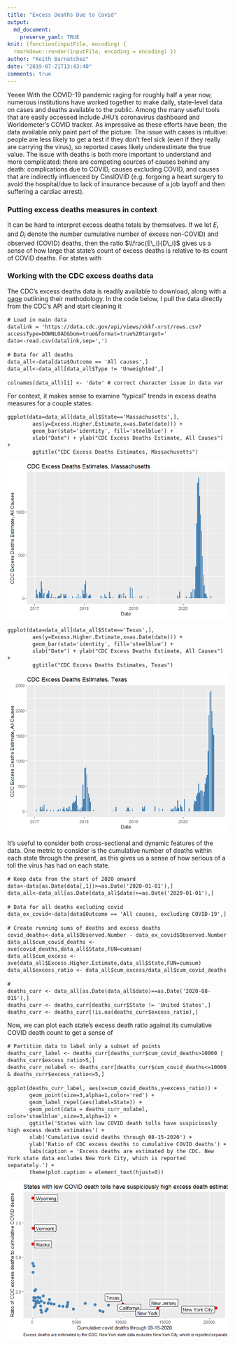 ```yaml
---
title: "Excess Deaths Due to Covid"
output:
  md_document:
    preserve_yaml: TRUE
knit: (function(inputFile, encoding) {
  rmarkdown::render(inputFile, encoding = encoding) })
author: "Keith Barnatchez"
date: "2019-07-21T13:43:40"
comments: true
---
```


Yeeee With the COVID-19 pandemic raging for roughly half a year now,
numerous institutions have worked together to make daily, state-level
data on cases and deaths available to the public. Among the many useful
tools that are easily accessed include JHU’s coronavirus dashboard and
Worldometer’s COVID tracker. As impressive as these efforts have been,
the data available only paint part of the picture. The issue with cases
is intuitive: people are less likely to get a test if they don’t feel
sick (even if they really are carrying the virus), so reported cases
likely underestimate the true value. The issue with deaths is both more
important to understand and more complicated: there are competing
sources of causes behind any death: complications due to COVID, causes
excluding COVID, and causes that are indirectly influenced by CinslOVID
(e.g. forgoing a heart surgery to avoid the hospital/due to lack of
insurance because of a job layoff and then suffering a cardiac arrest).

### Putting excess deaths measures in context

It can be hard to interpret excess deaths totals by themselves. If we
let *E*<sub>*i*</sub> and *D*<sub>*i*</sub> denote the number cumulative
number of excess non-COVID) and observed (COVID) deaths, then the ratio
$\\frac{E\_i}{D\_i}$ gives us a sense of how large that state’s count of
excess deaths is relative to its count of COVID deaths. For states with

### Working with the CDC excess deaths data

The CDC’s excess deaths data is readily available to download, along
with a
[page](https://www.cdc.gov/nchs/nvss/vsrr/covid19/excess_deaths.htm)
outlining their methodology. In the code below, I pull the data directly
from the CDC’s API and start cleaning it

    # Load in main data
    datalink = 'https://data.cdc.gov/api/views/xkkf-xrst/rows.csv?accessType=DOWNLOAD&bom=true&format=true%20target='
    data<-read.csv(datalink,sep=',')

    # Data for all deaths 
    data_all<-data[data$Outcome == 'All causes',]
    data_all<-data_all[data_all$Type != 'Unweighted',]

    colnames(data_all)[1] <- 'date' # correct character issue in data var

For context, it makes sense to examine “typical” trends in excess deaths
measures for a couple states:

    ggplot(data=data_all[data_all$State=='Massachusetts',],
            aes(y=Excess.Higher.Estimate,x=as.Date(date))) +
            geom_bar(stat='identity', fill='steelblue') +
            xlab("Date") + ylab("CDC Excess Deaths Estimate, All Causes") + 
            ggtitle("CDC Excess Deaths Estimates, Massachusetts")

![](index_files/figure-markdown_strict/unnamed-chunk-2-1.png)

    ggplot(data=data_all[data_all$State=='Texas',],
            aes(y=Excess.Higher.Estimate,x=as.Date(date))) +
            geom_bar(stat='identity', fill='steelblue') +
            xlab("Date") + ylab("CDC Excess Deaths Estimate, All Causes") + 
            ggtitle("CDC Excess Deaths Estimates, Texas")

![](index_files/figure-markdown_strict/unnamed-chunk-3-1.png)

It’s useful to consider both cross-sectional and dynamic features of the
data. One metric to consider is the cumulative number of deaths within
each state through the present, as this gives us a sense of how serious
of a toll the virus has had on each state.

    # Keep data from the start of 2020 onward
    data<-data[as.Date(data[,1])>=as.Date('2020-01-01'),]
    data_all<-data_all[as.Date(data_all$date)>=as.Date('2020-01-01'),]

    # Data for all deaths excluding covid
    data_ex_covid<-data[data$Outcome == 'All causes, excluding COVID-19',]

    # Create running sums of deaths and excess deaths
    covid_deaths<-data_all$Observed.Number - data_ex_covid$Observed.Number
    data_all$cum_covid_deaths <- ave(covid_deaths,data_all$State,FUN=cumsum)
    data_all$cum_excess <- ave(data_all$Excess.Higher.Estimate,data_all$State,FUN=cumsum)
    data_all$excess_ratio <- data_all$cum_excess/data_all$cum_covid_deaths

    # 
    deaths_curr <- data_all[as.Date(data_all$date)==as.Date('2020-08-015'),]
    deaths_curr <- deaths_curr[deaths_curr$State != 'United States',]
    deaths_curr <- deaths_curr[!is.na(deaths_curr$excess_ratio),]

Now, we can plot each state’s excess death ratio against its cumulative
COVID death count to get a sense of

    # Partition data to label only a subset of points
    deaths_curr_label <- deaths_curr[deaths_curr$cum_covid_deaths>10000 | deaths_curr$excess_ratio>5,]
    deaths_curr_nolabel <- deaths_curr[deaths_curr$cum_covid_deaths<=10000 & deaths_curr$excess_ratio<=5,]

    ggplot(deaths_curr_label, aes(x=cum_covid_deaths,y=excess_ratio)) + 
           geom_point(size=3,alpha=1,color='red') +
           geom_label_repel(aes(label=State)) +
           geom_point(data = deaths_curr_nolabel, color='steelblue',size=3,alpha=1) +
           ggtitle('States with low COVID death tolls have suspiciously high excess death estimates') +
           xlab('Cumulative covid deaths through 08-15-2020') +
           ylab('Ratio of CDC excess deaths to cumulative COVID deaths') +
           labs(caption = 'Excess deaths are estimated by the CDC. New York state data excludes New York City, which is reported separately.') +
           theme(plot.caption = element_text(hjust=0))

![](index_files/figure-markdown_strict/unnamed-chunk-5-1.png)
